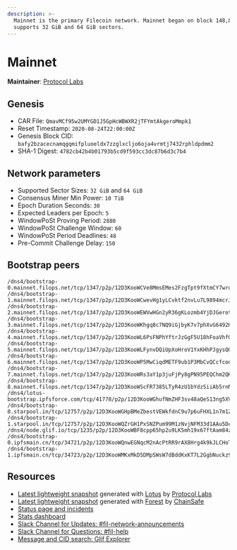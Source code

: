 ```yaml
---
description: >-
  Mainnet is the primary Filecoin network. Mainnet began on block 148,888. It
  supports 32 GiB and 64 GiB sectors.
---
```


# Mainnet

**Maintainer**: [Protocol Labs](https://protocol.ai)

## Genesis

* CAR File: `QmavMCf95w2UMYGD1J5GpHcWBWXR2jTFYmtAkgeroMmpk1`
* Reset Timestamp: `2020-08-24T22:00:00Z`
* Genesis Block CID: `bafy2bzacecnamqgqmifpluoeldx7zzglxcljo6oja4vrmtj7432rphldpdmm2`
* SHA-1 Digest: `4782cb42b4b01793b5cd9f593cc3dc87b6d3c7b4`

## Network parameters

* Supported Sector Sizes: `32 GiB` and `64 GiB`
* Consensus Miner Min Power: `10 TiB`
* Epoch Duration Seconds: `30`
* Expected Leaders per Epoch: `5`
* WindowPoSt Proving Period: `2880`
* WindowPoSt Challenge Window: `60`
* WindowPoSt Period Deadlines: `48`
* Pre-Commit Challenge Delay: `150`

## Bootstrap peers

```plaintext
/dns4/bootstrap-0.mainnet.filops.net/tcp/1347/p2p/12D3KooWCVe8MmsEMes2FzgTpt9fXtmCY7wrq91GRiaC8PHSCCBj
/dns4/bootstrap-1.mainnet.filops.net/tcp/1347/p2p/12D3KooWCwevHg1yLCvktf2nvLu7L9894mcrJR4MsBCcm4syShVc
/dns4/bootstrap-2.mainnet.filops.net/tcp/1347/p2p/12D3KooWEWVwHGn2yR36gKLozmb4YjDJGerotAPGxmdWZx2nxMC4
/dns4/bootstrap-3.mainnet.filops.net/tcp/1347/p2p/12D3KooWKhgq8c7NQ9iGjbyK7v7phXvG6492HQfiDaGHLHLQjk7R
/dns4/bootstrap-4.mainnet.filops.net/tcp/1347/p2p/12D3KooWL6PsFNPhYftrJzGgF5U18hFoaVhfGk7xwzD8yVrHJ3Uc
/dns4/bootstrap-5.mainnet.filops.net/tcp/1347/p2p/12D3KooWLFynvDQiUpXoHroV1YxKHhPJgysQGH2k3ZGwtWzR4dFH
/dns4/bootstrap-6.mainnet.filops.net/tcp/1347/p2p/12D3KooWP5MwCiqdMETF9ub1P3MbCvQCcfconnYHbWg6sUJcDRQQ
/dns4/bootstrap-7.mainnet.filops.net/tcp/1347/p2p/12D3KooWRs3aY1p3juFjPy8gPN95PEQChm2QKGUCAdcDCC4EBMKf
/dns4/bootstrap-8.mainnet.filops.net/tcp/1347/p2p/12D3KooWScFR7385LTyR4zU1bYdzSiiAb5rnNABfVahPvVSzyTkR
/dns4/lotus-bootstrap.ipfsforce.com/tcp/41778/p2p/12D3KooWGhufNmZHF3sv48aQeS13ng5XVJZ9E6qy2Ms4VzqeUsHk
/dns4/bootstrap-0.starpool.in/tcp/12757/p2p/12D3KooWGHpBMeZbestVEWkfdnC9u7p6uFHXL1n7m1ZBqsEmiUzz
/dns4/bootstrap-1.starpool.in/tcp/12757/p2p/12D3KooWQZrGH1PxSNZPum99M1zNvjNFM33d1AAu5DcvdHptuU7u
/dns4/node.glif.io/tcp/1235/p2p/12D3KooWBF8cpp65hp2u9LK5mh19x67ftAam84z9LsfaquTDSBpt
/dns4/bootstrap-0.ipfsmain.cn/tcp/34721/p2p/12D3KooWQnwEGNqcM2nAcPtRR9rAX8Hrg4k9kJLCHoTR5chJfz6d
/dns4/bootstrap-1.ipfsmain.cn/tcp/34723/p2p/12D3KooWMKxMkD5DMpSWsW7dBddKxKT7L2GgbNuckz9otxvkvByP
```

## Resources

* [Latest lightweight snapshot](https://snapshots.mainnet.filops.net/minimal/latest) generated with [Lotus](https://lotus.filecoin.io/) by [Protocol Labs](https://protocol.ai/)
* [Latest lightweight snapshot](https://forest.chainsafe.io/mainnet/snapshot-latest) generated with [Forest](http://github.com/ChainSafe/forest) by [ChainSafe](https://chainsafe.io/)
* [Status page and incidents](https://filecoin.statuspage.io/)
* [Stats dashboard](https://stats.filecoin.io/)
* [Slack Channel for Updates: #fil-network-announcements](https://filecoinproject.slack.com/archives/C01AC6999KQ)
* [Slack Channel for Questions: #fil-help](https://filecoinproject.slack.com/archives/CEGN061C5)
* [Message and CID search: Glif Explorer](https://explorer.glif.io/)
